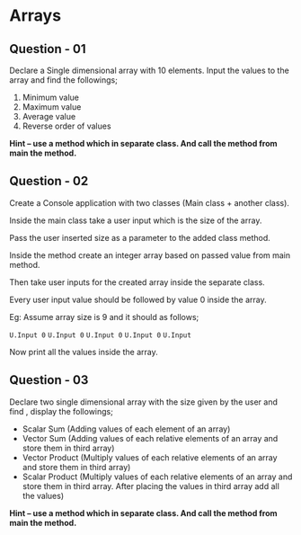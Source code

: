 # Arrays

## Question - 01
Declare a Single dimensional array with 10 elements. Input the values to the array and
find the followings;
1. Minimum value
2. Maximum value
3. Average value
4. Reverse order of values

**Hint – use a method which in separate class. And call the method from main the method.**

## Question - 02
Create a Console application with two classes (Main class + another class).

Inside the main class take a user input which is the size of the array.

Pass the user inserted size as a parameter to the added class method.

Inside the method create an integer array based on passed value from main method.

Then take user inputs for the created array inside the separate class.

Every user input value should be followed by value 0 inside the array.

Eg: Assume array size is 9 and it should as follows;

```U.Input 0``` ```U.Input 0``` ```U.Input 0``` ```U.Input 0``` ```U.Input```

Now print all the values inside the array.


## Question - 03

Declare two single dimensional array with the size given by the user and find , display
the followings;

- Scalar Sum (Adding values of each element of an array)
- Vector Sum (Adding values of each relative elements of an array and store them
in third array)
- Vector Product (Multiply values of each relative elements of an array and store
them in third array)
- Scalar Product (Multiply values of each relative elements of an array and store
them in third array. After placing the values in third array add all the values)

**Hint – use a method which in separate class. And call the method from main the method.**
